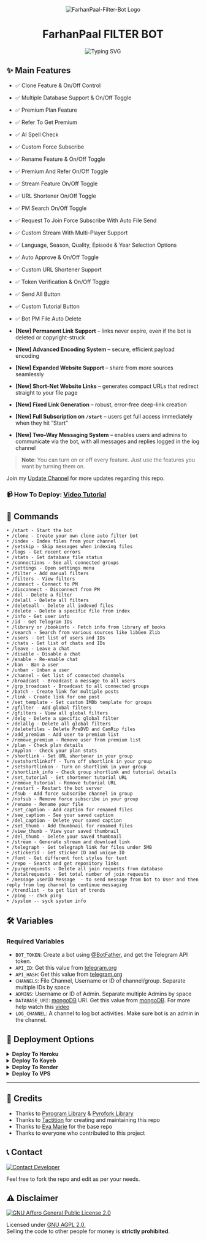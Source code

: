 <p align="center">
  <img src="https://camo.githubusercontent.com/3182669c1cffde4a5f4b429b7693fddbdfac8e454ab9a381978652d2fe89cd28/68747470733a2f2f696d672e6672656570696b2e636f6d2f7072656d69756d2d70686f746f2f6d616e2d737569742d69732d706c6179696e672d63686573735f313037323133382d3232373037302e6a70673f773d383236" alt="FarhanPaal-Filter-Bot Logo">
</p>
<h1 align="center">
  FarhanPaal FILTER BOT
</h1>

<p align="center">
  <img src="https://readme-typing-svg.herokuapp.com/?lines=Welcome+To+FarhanPaal+Filter+Bot!" alt="Typing SVG">
</p>

## ✨ Main Features

- ✅ Clone Feature & On/Off Control
- ✅ Multiple Database Support & On/Off Toggle
- ✅ Premium Plan Feature
- ✅ Refer To Get Premium
- ✅ AI Spell Check
- ✅ Custom Force Subscribe
- ✅ Rename Feature & On/Off Toggle
- ✅ Premium And Refer On/Off Toggle
- ✅ Stream Feature On/Off Toggle
- ✅ URL Shortener On/Off Toggle
- ✅ PM Search On/Off Toggle
- ✅ Request To Join Force Subscribe With Auto File Send
- ✅ Custom Stream With Multi-Player Support
- ✅ Language, Season, Quality, Episode & Year Selection Options
- ✅ Auto Approve & On/Off Toggle
- ✅ Custom URL Shortener Support
- ✅ Token Verification & On/Off Toggle
- ✅ Send All Button
- ✅ Custom Tutorial Button
- ✅ Bot PM File Auto Delete

- **[New] Permanent Link Support** – links never expire, even if the bot is deleted or copyright-struck  
- **[New] Advanced Encoding System** – secure, efficient payload encoding  
- **[New] Expanded Website Support** – share from more sources seamlessly  
- **[New] Short-Net Website Links** – generates compact URLs that redirect straight to your file page  
- **[New] Fixed Link Generation** – robust, error-free deep-link creation  
- **[New] Full Subscription on `/start`** – users get full access immediately when they hit “Start”
- **[New] Two-Way Messaging System** – enables users and admins to communicate via the bot, with all messages and replies logged in the log channel  

> **Note**: You can turn on or off every feature. Just use the features you want by turning them on.

Join my [Update Channel](https://telegram.dog/iamvariable) for more updates regarding this repo.

### 📹 How To Deploy: [Video Tutorial](https://youtu.be/3SJR7vH2kRo)

## 🤖 Commands

```
• /start - Start the bot
• /clone - Create your own clone auto filter bot
• /index - Index files from your channel
• /setskip - Skip messages when indexing files
• /logs - Get recent errors
• /stats - Get database file status
• /connections - See all connected groups
• /settings - Open settings menu
• /filter - Add manual filters
• /filters - View filters
• /connect - Connect to PM
• /disconnect - Disconnect from PM
• /del - Delete a filter
• /delall - Delete all filters
• /deleteall - Delete all indexed files
• /delete - Delete a specific file from index
• /info - Get user info
• /id - Get Telegram IDs
• /library or /bookinfo - Fetch info from library of books
• /search - Search from various sources like libGen Zlib
• /users - Get list of users and IDs
• /chats - Get list of chats and IDs
• /leave - Leave a chat
• /disable - Disable a chat
• /enable - Re-enable chat
• /ban - Ban a user
• /unban - Unban a user
• /channel - Get list of connected channels
• /broadcast - Broadcast a message to all users
• /grp_broadcast - Broadcast to all connected groups
• /batch - Create link for multiple posts
• /link - Create link for one post
• /set_template - Set custom IMDb template for groups
• /gfilter - Add global filters
• /gfilters - View all global filters
• /delg - Delete a specific global filter
• /delallg - Delete all global filters
• /deletefiles - Delete PreDVD and CamRip files
• /add_premium - Add user to premium list
• /remove_premium - Remove user from premium list
• /plan - Check plan details
• /myplan - Check your plan stats
• /shortlink - Set URL shortener in your group
• /setshortlinkoff - Turn off shortlink in your group
• /setshortlinkon - Turn on shortlink in your group
• /shortlink_info - Check group shortlink and tutorial details
• /set_tutorial - Set shortener tutorial URL
• /remove_tutorial - Remove tutorial URL
• /restart - Restart the bot server
• /fsub - Add force subscribe channel in group
• /nofsub - Remove force subscribe in your group
• /rename - Rename your file
• /set_caption - Add caption for renamed files
• /see_caption - See your saved caption
• /del_caption - Delete your saved caption
• /set_thumb - Add thumbnail for renamed files
• /view_thumb - View your saved thumbnail
• /del_thumb - Delete your saved thumbnail
• /stream - Generate stream and download link
• /telegraph - Get telegraph link for files under 5MB
• /stickerid - Get sticker ID and unique ID
• /font - Get different font styles for text
• /repo - Search and get repository links
• /purgerequests - Delete all join requests from database
• /totalrequests - Get total number of join requests
• /message userID Message  - to send message from bot to User and then reply from log channel to continue messaging
• /trendlist - to get list of trends
• /ping -- chck ping
• /system -- syck system info
```

## 🛠️ Variables

### Required Variables
* `BOT_TOKEN`: Create a bot using [@BotFather](https://telegram.dog/BotFather), and get the Telegram API token.
* `API_ID`: Get this value from [telegram.org](https://my.telegram.org/apps)
* `API_HASH`: Get this value from [telegram.org](https://my.telegram.org/apps)
* `CHANNELS`: File Channel, Username or ID of channel/group. Separate multiple IDs by space
* `ADMINS`: Username or ID of Admin. Separate multiple Admins by space
* `DATABASE_URI`: [mongoDB](https://www.mongodb.com) URI. Get this value from [mongoDB](https://www.mongodb.com). For more help watch this [video](https://youtu.be/DAHRmFdw99o)
* `LOG_CHANNEL`: A channel to log bot activities. Make sure bot is an admin in the channel.

## 🚀 Deployment Options

<details>
<summary><b>Deploy To Heroku</b></summary>
<p>
<br>
<b>First connect your GitHub account, then select the repo and deploy with Procfile.</b>
</p>
</details>

<details>
<summary><b>Deploy To Koyeb</b></summary>
<br>
<b>The fastest way to deploy the application is to click the Deploy to Koyeb button below.</b>
<br>
<br>

[![Deploy to Koyeb](https://www.koyeb.com/static/images/deploy/button.svg)](https://app.koyeb.com/deploy?type=git&repository=github.com/Tactition/Tactition-Filter-Bot&branch=main&name=Tactition-Filter-Bot)
</details>

<details>
<summary><b>Deploy To Render</b></summary>
<br>
<b>
Use these commands:
<br>
<br>
• Build Command: <code>pip3 install -U -r requirements.txt</code>
<br>
<br>
• Start Command: <code>python3 bot.py</code>
<br>
<br>
Go to https://uptimerobot.com/ and add a monitor to keep your bot alive.
<br>
<br>
Use these settings when adding a monitor:</b>
<br>
<br>
<img src="https://telegra.ph/file/a79a156e44f43c9833b50.jpg" alt="render template">
<br>
<br>
<b>Click on the below button to deploy directly to render ↓</b>
<br>
<br>
<a href="https://render.com/deploy?repo=https://github.com/Tactition/Tactition-Filter-Bot/tree/main">
<img src="https://render.com/images/deploy-to-render-button.svg" alt="Deploy to Render">
</a>
</details>

<details>
<summary><b>Deploy To VPS</b></summary>

```bash
git clone https://github.com/Tactition/Tactition-Filter-Bot.git
cd Tactition-Filter-Bot
pip3 install -U -r requirements.txt
# Edit info.py with variables as given above
python3 bot.py
```
</details>

<hr>

## 🙏 Credits
- Thanks to [Pyrogram Library](https://github.com/pyrogram/pyrogram) & [Pyrofork Library](https://github.com/Mayuri-Chan/pyrofork)
- Thanks to [Tactition](https://telegram.dog/tactition) for creating and maintaining this repo
- Thanks to [Eva Marie](https://t.me/TeamEvamaria) for the base repo
- Thanks to everyone who contributed to this project

## 📞 Contact

[![Contact Developer](https://img.shields.io/static/v1?label=Contact+Developer&message=On+Telegram&color=critical)](https://telegram.me/iamvariable)

Feel free to fork the repo and edit as per your needs.

## ⚠️ Disclaimer
[![GNU Affero General Public License 2.0](https://www.gnu.org/graphics/agplv3-155x51.png)](https://www.gnu.org/licenses/agpl-3.0.en.html#header)  

Licensed under [GNU AGPL 2.0.](LICENSE)  
Selling the code to other people for money is **strictly prohibited**.